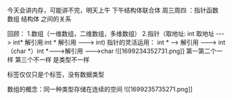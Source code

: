 今天会讲内存，可能讲不完，明天上午
下午结构体联合体
周三周四 ：指针函数 数组 结构体 之间的关系

回顾：
	1.数组（一维数组，二维数组，多维数组）
	2.指针（取地址: int  取地址  --->  int\*
					解引用:int  \*  解引用 --->  int)
		指针的灵活运用：
				int \* --> 解引用  ---> int
				（char \*）int \*--->解引用 --->char
![[1699234352731.png]]
第一第二个一样
第三个不一样
是类型不一样

标签仅仅只是个标签，没有数据类型

数组的概念：同一种类型存储在连续的空间
![[1699235735271.png]]

